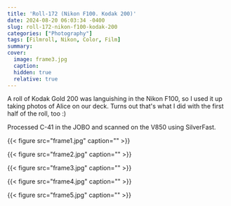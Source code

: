 ```yaml
---
title: 'Roll-172 (Nikon F100. Kodak 200)'
date: 2024-08-20 06:03:34 -0400
slug: roll-172-nikon-f100-kodak-200
categories: ["Photography"]
tags: [Filmroll, Nikon, Color, Film]
summary: 
cover:
  image: frame3.jpg
  caption: 
  hidden: true
  relative: true
---
```


A roll of Kodak Gold 200 was languishing in the Nikon F100, so I used it up taking photos of Alice on our deck. Turns out that's what I did with the first half of the roll, too :)

Processed C-41 in the JOBO and scanned on the V850 using SilverFast.


{{< figure src="frame1.jpg" caption="" >}}

{{< figure src="frame2.jpg" caption="" >}}

{{< figure src="frame3.jpg" caption="" >}}

{{< figure src="frame4.jpg" caption="" >}}

{{< figure src="frame5.jpg" caption="" >}}
